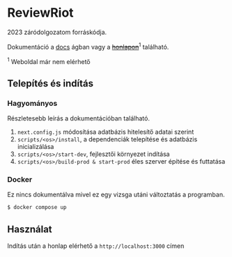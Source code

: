 # ReviewRiot
2023 záródolgozatom forráskódja.

Dokumentáció a [docs](https://github.com/GitDevla/ReviewRiot/tree/docs) ágban vagy a ~~[honlapon](http://reviewriot.devla.xyz/docs.pdf)~~<sup>1</sup> található.

<sup>1</sup> Weboldal már nem elérhető

## Telepítés és indítás
### Hagyományos
Részletesebb leírás a dokumentációban található.
1. `next.config.js` módosítása adatbázis hitelesítő adatai szerint
2. `scripts/<os>/install`, a dependenciák telepítése és adatbázis inicializálása
3. `scripts/<os>/start-dev`, fejlesztői környezet indítása
4. `scripts/<os>/build-prod & start-prod` éles szerver építése és futtatása


### Docker
Ez nincs dokumentálva mivel ez egy vizsga utáni változtatás a programban. 
```bash
$ docker compose up
```

## Használat
Indítás után a honlap elérhető a `http://localhost:3000` címen